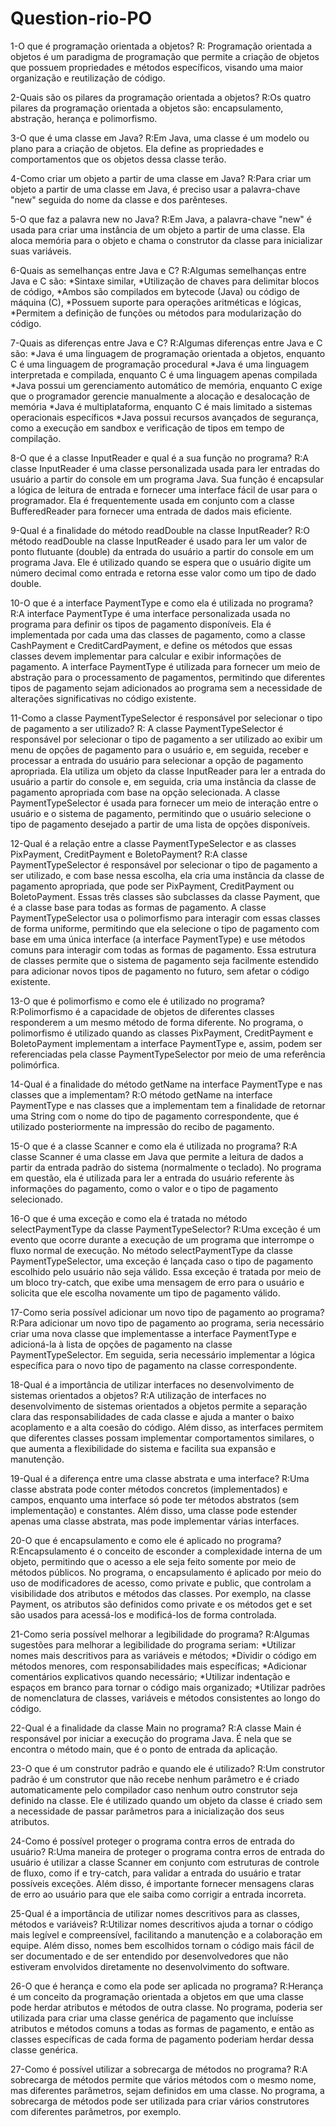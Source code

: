 # Question-rio-PO

1-O que é programação orientada a objetos?
R: Programação orientada a objetos é um paradigma de programação que permite a criação de objetos que possuem propriedades e métodos específicos, visando uma maior organização e reutilização de código.

2-Quais são os pilares da programação orientada a objetos?
R:Os quatro pilares da programação orientada a objetos são: encapsulamento, abstração, herança e polimorfismo.

3-O que é uma classe em Java?
R:Em Java, uma classe é um modelo ou plano para a criação de objetos. Ela define as propriedades e comportamentos que os objetos dessa classe terão.

4-Como criar um objeto a partir de uma classe em Java?
R:Para criar um objeto a partir de uma classe em Java, é preciso usar a palavra-chave "new" seguida do nome da classe e dos parênteses.

5-O que faz a palavra new no Java?
R:Em Java, a palavra-chave "new" é usada para criar uma instância de um objeto a partir de uma classe. Ela aloca memória para o objeto e chama o construtor da classe para inicializar suas variáveis.

6-Quais as semelhanças entre Java e C?
R:Algumas semelhanças entre Java e C são: 
*Sintaxe similar,
*Utilização de chaves para delimitar blocos de código,
*Ambos são compilados em bytecode (Java) ou código de máquina (C),
*Possuem suporte para operações aritméticas e lógicas,
*Permitem a definição de funções ou métodos para modularização do código.

7-Quais as diferenças entre Java e C?
R:Algumas diferenças entre Java e C são:
*Java é uma linguagem de programação orientada a objetos, enquanto C é uma linguagem de programação procedural
*Java é uma linguagem interpretada e compilada, enquanto C é uma linguagem apenas compilada
*Java possui um gerenciamento automático de memória, enquanto C exige que o programador gerencie manualmente a alocação e desalocação de memória
*Java é multiplataforma, enquanto C é mais limitado a sistemas operacionais específicos
*Java possui recursos avançados de segurança, como a execução em sandbox e verificação de tipos em tempo de compilação.

8-O que é a classe InputReader e qual é a sua função no programa?
R:A classe InputReader é uma classe personalizada usada para ler entradas do usuário a partir do console em um programa Java. Sua função é encapsular a lógica de leitura de entrada e fornecer uma interface fácil de usar para o programador. Ela é frequentemente usada em conjunto com a classe BufferedReader para fornecer uma entrada de dados mais eficiente.

9-Qual é a finalidade do método readDouble na classe InputReader?
R:O método readDouble na classe InputReader é usado para ler um valor de ponto flutuante (double) da entrada do usuário a partir do console em um programa Java. Ele é utilizado quando se espera que o usuário digite um número decimal como entrada e retorna esse valor como um tipo de dado double.

10-O que é a interface PaymentType e como ela é utilizada no programa?
R:A interface PaymentType é uma interface personalizada usada no programa para definir os tipos de pagamento disponíveis. Ela é implementada por cada uma das classes de pagamento, como a classe CashPayment e CreditCardPayment, e define os métodos que essas classes devem implementar para calcular e exibir informações de pagamento. A interface PaymentType é utilizada para fornecer um meio de abstração para o processamento de pagamentos, permitindo que diferentes tipos de pagamento sejam adicionados ao programa sem a necessidade de alterações significativas no código existente.

11-Como a classe PaymentTypeSelector é responsável por selecionar o tipo de pagamento a ser utilizado?
R: A classe PaymentTypeSelector é responsável por selecionar o tipo de pagamento a ser utilizado ao exibir um menu de opções de pagamento para o usuário e, em seguida, receber e processar a entrada do usuário para selecionar a opção de pagamento apropriada. Ela utiliza um objeto da classe InputReader para ler a entrada do usuário a partir do console e, em seguida, cria uma instância da classe de pagamento apropriada com base na opção selecionada. A classe PaymentTypeSelector é usada para fornecer um meio de interação entre o usuário e o sistema de pagamento, permitindo que o usuário selecione o tipo de pagamento desejado a partir de uma lista de opções disponíveis.

12-Qual é a relação entre a classe PaymentTypeSelector e as classes PixPayment, CreditPayment e BoletoPayment?
R:A classe PaymentTypeSelector é responsável por selecionar o tipo de pagamento a ser utilizado, e com base nessa escolha, ela cria uma instância da classe de pagamento apropriada, que pode ser PixPayment, CreditPayment ou BoletoPayment. Essas três classes são subclasses da classe Payment, que é a classe base para todas as formas de pagamento. A classe PaymentTypeSelector usa o polimorfismo para interagir com essas classes de forma uniforme, permitindo que ela selecione o tipo de pagamento com base em uma única interface (a interface PaymentType) e use métodos comuns para interagir com todas as formas de pagamento. Essa estrutura de classes permite que o sistema de pagamento seja facilmente estendido para adicionar novos tipos de pagamento no futuro, sem afetar o código existente.

13-O que é polimorfismo e como ele é utilizado no programa?
R:Polimorfismo é a capacidade de objetos de diferentes classes responderem a um mesmo método de forma diferente. No programa, o polimorfismo é utilizado quando as classes PixPayment, CreditPayment e BoletoPayment implementam a interface PaymentType e, assim, podem ser referenciadas pela classe PaymentTypeSelector por meio de uma referência polimórfica.

14-Qual é a finalidade do método getName na interface PaymentType e nas classes que a implementam?
R:O método getName na interface PaymentType e nas classes que a implementam tem a finalidade de retornar uma String com o nome do tipo de pagamento correspondente, que é utilizado posteriormente na impressão do recibo de pagamento.

15-O que é a classe Scanner e como ela é utilizada no programa?
R:A classe Scanner é uma classe em Java que permite a leitura de dados a partir da entrada padrão do sistema (normalmente o teclado). No programa em questão, ela é utilizada para ler a entrada do usuário referente às informações do pagamento, como o valor e o tipo de pagamento selecionado.

16-O que é uma exceção e como ela é tratada no método selectPaymentType da classe PaymentTypeSelector?
R:Uma exceção é um evento que ocorre durante a execução de um programa que interrompe o fluxo normal de execução. No método selectPaymentType da classe PaymentTypeSelector, uma exceção é lançada caso o tipo de pagamento escolhido pelo usuário não seja válido. Essa exceção é tratada por meio de um bloco try-catch, que exibe uma mensagem de erro para o usuário e solicita que ele escolha novamente um tipo de pagamento válido.

17-Como seria possível adicionar um novo tipo de pagamento ao programa?
R:Para adicionar um novo tipo de pagamento ao programa, seria necessário criar uma nova classe que implementasse a interface PaymentType e adicioná-la à lista de opções de pagamento na classe PaymentTypeSelector. Em seguida, seria necessário implementar a lógica específica para o novo tipo de pagamento na classe correspondente.

18-Qual é a importância de utilizar interfaces no desenvolvimento de sistemas orientados a objetos?
R:A utilização de interfaces no desenvolvimento de sistemas orientados a objetos permite a separação clara das responsabilidades de cada classe e ajuda a manter o baixo acoplamento e a alta coesão do código. Além disso, as interfaces permitem que diferentes classes possam implementar comportamentos similares, o que aumenta a flexibilidade do sistema e facilita sua expansão e manutenção.

19-Qual é a diferença entre uma classe abstrata e uma interface?
R:Uma classe abstrata pode conter métodos concretos (implementados) e campos, enquanto uma interface só pode ter métodos abstratos (sem implementação) e constantes. Além disso, uma classe pode estender apenas uma classe abstrata, mas pode implementar várias interfaces.

20-O que é encapsulamento e como ele é aplicado no programa?
R:Encapsulamento é o conceito de esconder a complexidade interna de um objeto, permitindo que o acesso a ele seja feito somente por meio de métodos públicos. No programa, o encapsulamento é aplicado por meio do uso de modificadores de acesso, como private e public, que controlam a visibilidade dos atributos e métodos das classes. Por exemplo, na classe Payment, os atributos são definidos como private e os métodos get e set são usados para acessá-los e modificá-los de forma controlada.

21-Como seria possível melhorar a legibilidade do programa?
R:Algumas sugestões para melhorar a legibilidade do programa seriam:
*Utilizar nomes mais descritivos para as variáveis e métodos;
*Dividir o código em métodos menores, com responsabilidades mais específicas;
*Adicionar comentários explicativos quando necessário;
*Utilizar indentação e espaços em branco para tornar o código mais organizado;
*Utilizar padrões de nomenclatura de classes, variáveis e métodos consistentes ao longo do código.

22-Qual é a finalidade da classe Main no programa?
R:A classe Main é responsável por iniciar a execução do programa Java. É nela que se encontra o método main, que é o ponto de entrada da aplicação.

23-O que é um construtor padrão e quando ele é utilizado?
R:Um construtor padrão é um construtor que não recebe nenhum parâmetro e é criado automaticamente pelo compilador caso nenhum outro construtor seja definido na classe. Ele é utilizado quando um objeto da classe é criado sem a necessidade de passar parâmetros para a inicialização dos seus atributos.

24-Como é possível proteger o programa contra erros de entrada do usuário?
R:Uma maneira de proteger o programa contra erros de entrada do usuário é utilizar a classe Scanner em conjunto com estruturas de controle de fluxo, como if e try-catch, para validar a entrada do usuário e tratar possíveis exceções. Além disso, é importante fornecer mensagens claras de erro ao usuário para que ele saiba como corrigir a entrada incorreta.

25-Qual é a importância de utilizar nomes descritivos para as classes, métodos e variáveis?
R:Utilizar nomes descritivos ajuda a tornar o código mais legível e compreensível, facilitando a manutenção e a colaboração em equipe. Além disso, nomes bem escolhidos tornam o código mais fácil de ser documentado e de ser entendido por desenvolvedores que não estiveram envolvidos diretamente no desenvolvimento do software.

26-O que é herança e como ela pode ser aplicada no programa?
R:Herança é um conceito da programação orientada a objetos em que uma classe pode herdar atributos e métodos de outra classe. No programa, poderia ser utilizada para criar uma classe genérica de pagamento que incluísse atributos e métodos comuns a todas as formas de pagamento, e então as classes específicas de cada forma de pagamento poderiam herdar dessa classe genérica.

27-Como é possível utilizar a sobrecarga de métodos no programa?
R:A sobrecarga de métodos permite que vários métodos com o mesmo nome, mas diferentes parâmetros, sejam definidos em uma classe. No programa, a sobrecarga de métodos pode ser utilizada para criar vários construtores com diferentes parâmetros, por exemplo.
